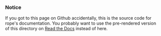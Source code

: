 ### Notice

If you got to this page on Github accidentally, this is the source code for
rope's documentation. You probably want to use the pre-rendered version of
this directory on [Read the Docs](https://rope.readthedocs.io/) instead of
here.
